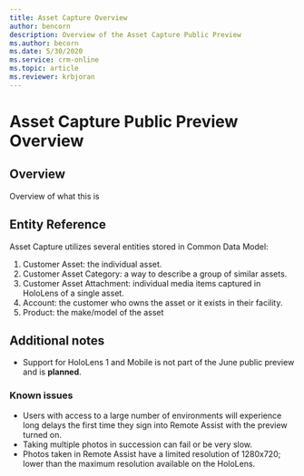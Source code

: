 ```yaml
---
title: Asset Capture Overview 
author: bencorn
description: Overview of the Asset Capture Public Preview 
ms.author: becorn
ms.date: 5/30/2020
ms.service: crm-online
ms.topic: article
ms.reviewer: krbjoran
---
```

# Asset Capture Public Preview Overview

## Overview
Overview of what this is

## Entity Reference

Asset Capture utilizes several entities stored in Common Data Model:

1. Customer Asset: the individual asset.
2. Customer Asset Category: a way to describe a group of similar assets.
3. Customer Asset Attachment: individual media items captured in HoloLens of a single asset.
4. Account: the customer who owns the asset or it exists in their facility.
5. Product: the make/model of the asset

## Additional notes

- Support for HoloLens 1 and Mobile is not part of the June public preview and is **planned**.

### Known issues

- Users with access to a large number of environments will experience long delays the first time they sign into Remote Assist with the preview turned on.
- Taking multiple photos in succession can fail or be very slow.
- Photos taken in Remote Assist have a limited resolution of 1280x720; lower than the maximum resolution available on the HoloLens.